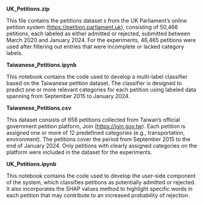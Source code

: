 __UK_Petitions.zip__

This file contains the petitions dataset s from the UK Parliament’s online petition system (https://petition.parliament.uk), consisting of 50,466 petitions, each labeled as either admitted or rejected, submitted between March 2020 and January 2024. For the experiments, 46,465 petitions were used after filtering out entries that were incomplete or lacked category labels.

__Taiwanese_Petitions.ipynb__

This notebook contains the code used to develop a multi-label classifier based on the Taiwanese petition dataset. The classifier is designed to predict one or more relevant categories for each petition using labeled data spanning from September 2015 to January 2024.

__Taiwanese_Petitions.csv__

This dataset consists of 658 petitions collected from Taiwan’s official government petition platform, Join (https://join.gov.tw). Each petition is assigned one or more of 12 predefined categories (e.g., transportation, environment). The petitions cover the period from September 2015 to the end of January 2024. Only petitions with clearly assigned categories on the platform were included in the dataset for the experiments.

__UK_Petitions.ipynb__

This notebook contains the code used to develop the user-side component of the system, which classifies petitions as potentially admitted or rejected. It also incorporates the SHAP values method to highlight specific words in each petition that may contribute to an increased probability of rejection.
